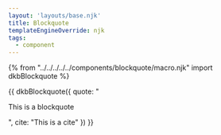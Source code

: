 ```yaml
---
layout: 'layouts/base.njk'
title: Blockquote
templateEngineOverride: njk
tags:
  - component
---
```

{% from "../../../../../components/blockquote/macro.njk" import dkbBlockquote %}

{{ dkbBlockquote({
		quote: "<p>This is a blockquote</p>",
		cite: "This is a cite"
	})
}}